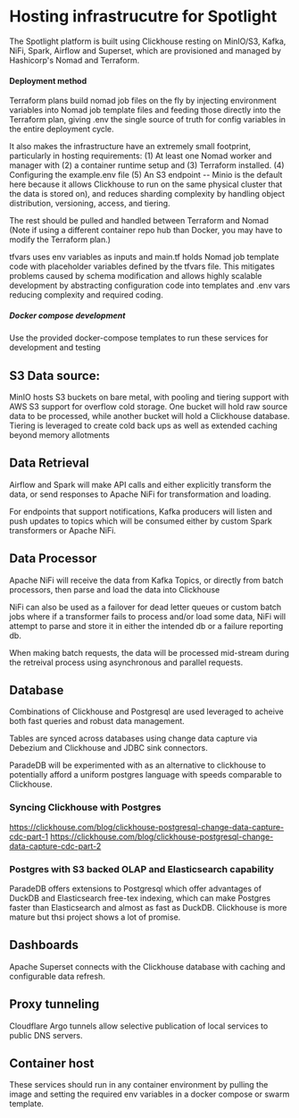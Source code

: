 # Hosting infrastrucutre for Spotlight

The Spotlight platform is built using Clickhouse resting on MinIO/S3, Kafka, NiFi, Spark, Airflow and Superset, which are provisioned and managed by Hashicorp's Nomad and Terraform.


#### Deployment method 
Terraform plans build nomad job files on the fly by injecting environment variables into Nomad job template files and feeding those directly into the Terraform plan, giving .env the single source of truth for config variables in the entire deployment cycle. 

It also makes the infrastructure have an extremely small footprint, particularly in hosting requirements: 
(1) At least one Nomad worker and manager with 
(2) a container runtime setup and
(3) Terraform installed. 
(4) Configuring the example.env file
(5) An S3 endpoint -- Minio is the default here because it allows Clickhouse to run on the same physical cluster that the data is stored on), and reduces sharding complexity by handling object distribution, versioning, access, and tiering.

The rest should be pulled and handled between Terraform and Nomad (Note if using a different container repo hub than Docker, you may have to modify the Terraform plan.)

tfvars uses env variables as inputs and main.tf holds Nomad job template code with placeholder variables defined by the tfvars file. This mitigates problems caused by schema modification and allows highly scalable development by abstracting configuration code into  templates and .env vars reducing complexity and required coding.

##### Docker compose development

Use the provided docker-compose templates to run these services for development and testing

## S3 Data source: 

MinIO hosts S3 buckets on bare metal, with pooling and tiering support with AWS S3 support for overflow cold storage. One bucket will hold raw source data to be processed, while another bucket will hold a Clickhouse database. Tiering is leveraged to create cold back ups as well as extended caching beyond memory allotments

## Data Retrieval

Airflow and Spark will make API calls and either explicitly transform the data, or send responses to Apache NiFi for transformation and loading.

For endpoints that support notifications, Kafka producers will listen and push updates to topics which will be consumed either by custom Spark transformers or Apache NiFi. 


## Data Processor

Apache NiFi will receive the data from Kafka Topics, or directly from batch processors, then parse and load the data into Clickhouse

NiFi can also be used as a failover for dead letter queues or custom batch jobs where if a transformer fails to process and/or load some data, NiFi will attempt to parse and store it in either the intended db or a failure reporting db.

When making batch requests, the data will be processed mid-stream during the retreival process using asynchronous and parallel requests. 

## Database

Combinations of Clickhouse and Postgresql are used leveraged to acheive both fast queries and robust data management.

Tables are synced across databases using change data capture via Debezium and Clickhouse and JDBC sink connectors. 

ParadeDB will be experimented with as an alternative to clickhouse to potentially afford a uniform postgres language with speeds comparable to Clickhouse.


### Syncing Clickhouse with Postgres

https://clickhouse.com/blog/clickhouse-postgresql-change-data-capture-cdc-part-1
https://clickhouse.com/blog/clickhouse-postgresql-change-data-capture-cdc-part-2

### Postgres with S3 backed OLAP and Elasticsearch capability
ParadeDB offers extensions to Postgresql which offer advantages of DuckDB and Elasticsearch free-tex indexing, which can make Postgres faster than Elasticsearch and almost as fast as DuckDB. Clickhouse is more mature but thsi project shows a lot of promise.


## Dashboards

Apache Superset connects with the Clickhouse database with caching and configurable data refresh.


## Proxy tunneling

Cloudflare Argo tunnels allow selective publication of local services to public DNS servers. 

## Container host

These services should run in any container environment by pulling the image and setting the required env variables in a docker compose or swarm template.


